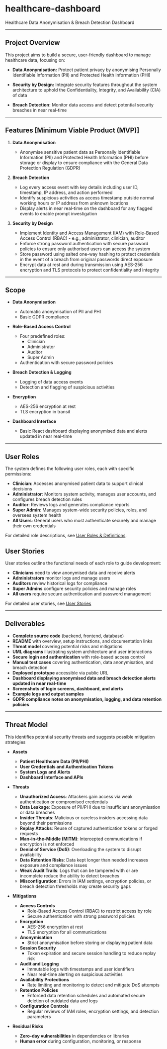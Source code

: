 # healthcare-dashboard
Healthcare Data Anonymisation & Breach Detection Dashboard

---

## Project Overview
This project aims to build a secure, user-friendly dashboard to manage healthcare data, focusing on:

- **Data Anonymisation:** Protect patient privacy by anonymising Personally Identifiable Information (PII) and Protected Health Information (PHI)

- **Security by Design:** Integrate security features throughout the system architecture to uphold the Confidentiality, Integrity, and Availability (CIA) of data

- **Breach Detection:** Monitor data access and detect potential security breaches in near real-time

---

## Features [Minimum Viable Product (MVP)]

1. **Data Anonymisation**
   - Anonymise sensitive patient data as Personally Identifiable Information (PII) and Protected Health Information (PHI) before storage or display to ensure compliance with the General Data Protection Regulation (GDPR)

2. **Breach Detection**
   - Log every access event with key details including user ID, timestamp, IP address, and action performed
   - Identify suspicious activities as access timestamp outside normal working hours or IP address from unknown locations
   - Display alerts in near real-time on the dashboard for any flagged events to enable prompt investigation

3. **Security by Design**
   - Implement Identity and Access Management (IAM) with Role-Based Access Control (RBAC) - e.g., administrator, clinician, auditor
   - Enforce strong password authentication with secure password policies to ensure only authorised users can access the system
   - Store password using salted one-way hashing to protect credentials in the event of a breach from original passwords direct exposure
   - Encrypt data at rest and during transmission using AES-256 encryption and TLS protocols to protect confidentiality and integrity

---

## Scope

- **Data Anonymisation**
  - Automatic anonymisation of PII and PHI
  - Basic GDPR compliance

- **Role-Based Access Control**
  - Four predefined roles:
    - Clinician
    - Administrator
    - Auditor
    - Super Admin
  - Authentication with secure password policies

- **Breach Detection & Logging**
  - Logging of data access events
  - Detection and flagging of suspicious activities

- **Encryption**
  - AES-256 encryption at rest
  - TLS encryption in transit

- **Dashboard Interface**
   - Basic React dashboard displaying anonymised data and alerts updated in near real-time

---

## User Roles
The system defines the following user roles, each with specific permissions:

- **Clinician**: Accesses anonymised patient data to support clinical decisions
- **Administrator**: Monitors system activity, manages user accounts, and configures breach detection rules
- **Auditor**: Reviews logs and generates compliance reports
- **Super Admin**: Manages system-wide security policies, roles, and oversees system health
- **All Users**: General users who must authenticate securely and manage their own credentials

For detailed role descriptions, see [User Roles & Definitions](docs/user-roles.md).

## User Stories
User stories outline the functional needs of each role to guide development:

- **Clinicians** need to view anonymised data and receive alerts
- **Administrators** monitor logs and manage users
- **Auditors** review historical logs for compliance
- **Super Admins** configure security policies and manage roles
- **All users** require secure authentication and password management

For detailed user stories, see [User Stories](docs/user-stories.md)

---

## Deliverables

- **Complete source code** (backend, frontend, database)
- **README** with overview, setup instructions, and documentation links
- **Threat model** covering potential risks and mitigations
- **UML diagrams** illustrating system architecture and user interactions
- **Secure login and authentication** with role-based access control
- **Manual test cases** covering authentication, data anonymisation, and breach detection
- **Deployed prototype** accessible via public URL
- **Dashboard displaying anonymised data and breach detection alerts updated in near real-time**
- **Screenshots of login screens, dashboard, and alerts**
- **Example logs and output samples**
- **GDPR compliance notes on anonymisation, logging, and data retention policies**

---

## Threat Model
This identifies potential security threats and suggests possible mitigation strategies

- **Assets**

   - **Patient Healthcare Data (PII/PHI)**
   - **User Credentials and Authentication Tokens**
   - **System Logs and Alerts**
   - **Dashboard Interface and APIs**

- **Threats**
   - **Unauthorized Access**: Attackers gain access via weak authentication or compromised credentials
   - **Data Leakage**: Exposure of PII/PHI due to insufficient anonymisation or data breaches
   - **Insider Threats**: Malicious or careless insiders accessing data beyond their permissions
   - **Replay Attacks**: Reuse of captured authentication tokens or forged requests
   - **Man-in-the-Middle (MITM)**: Intercepted communications if encryption is not enforced
   - **Denial of Service (DoS)**: Overloading the system to disrupt availability
   - **Data Retention Risks**: Data kept longer than needed increases exposure and compliance issues
   - **Weak Audit Trails**: Logs that can be tampered with or are incomplete reduce the ability to detect breaches
   - **Misconfiguration**: Errors in IAM settings, encryption policies, or breach detection thresholds may create security gaps

- **Mitigations**
   - **Access Controls**
     - Role-Based Access Control (RBAC) to restrict access by role
     - Secure authentication with strong password policies
   - **Encryption**
     - AES-256 encryption at rest
     - TLS encryption for all communications
   - **Anonymisation**
     - Strict anonymisation before storing or displaying patient data
   - **Session Security**
     - Token expiration and secure session handling to reduce replay risk
   - **Audit and Logging**
     - Immutable logs with timestamps and user identifiers
     - Near real-time alerting on suspicious activities
   - **Availability Protections**
     - Rate limiting and monitoring to detect and mitigate DoS attempts
   - **Retention Policies**
     - Enforced data retention schedules and automated secure deletion of outdated data and logs
   - **Configuration Controls**
     - Regular reviews of IAM roles, encryption settings, and detection parameters

- **Residual Risks**
   - **Zero-day vulnerabilities** in dependencies or libraries
   - **Human error** during configuration, monitoring, or response
